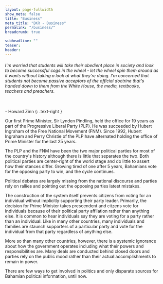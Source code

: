 ```yaml
---
layout: page-fullwidth
show_meta: false
title: "Business"
meta_title: "BKR - Business"
permalink: "/business/"
breadcrumb: true

subheadline: ""
teaser:
header:
---
```

>
>
###### I'm worried that students will take their obedient place in society and look to become successful cogs in the wheel - let the wheel spin them around as it wants without taking a look at what they're doing. I'm concerned that students not become passive acceptors of the official doctrine that's handed down to them from the White House, the media, textbooks, teachers and preachers.
<br/>- Howard Zinn
{: .text-right }

Our first Prime Minister, Sir Lynden Pindling, held the office for 19 years as part of the Progressive Liberal Party (PLP). He was succeeded by Hubert Ingraham of the Free National Movement (FNM). Since 1992, Hubert Ingraham and Perry Christie of the PLP have alternated holding the office of Prime Minister for the last 25 years. 

The PLP and the FNM have been the two major political parties for most of the country's history although there is little that separates the two. Both political parties are center-right of the world stage and do little to assert how their stances differ. Growing tired of one after 5 years, Bahamians vote for the opposing party to win, and the cycle continues.

Political debates are largely missing from the national discourse and parties rely on rallies and pointing out the opposing parties latest mistakes.

The construction of the system itself prevents citizens from voting for an individual without implicitly supporting their party leader. Primarily, the decision for Prime Minister takes prescendent and citzens vote for individuals because of their political party affliation rather than anything else. It is common to hear individuals say they are voting for a party rather than an individual. Like in many other countries, many individuals and families are staunch supporters of a particular party and vote for the individual from that party regardless of anything else.

More so than many other countries, however, there is a systemic ignorance about how the government operates including what their powers and responsibilities are. Many deals are conducted behind closed doors and parties rely on the public mood rather than their actual accomplishments to remain in power. 

There are few ways to get involved in politics and only disparate sources for Bahamian political information, until now.